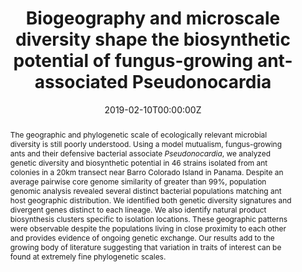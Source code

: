 ---
abstract: The geographic and phylogenetic scale of ecologically relevant microbial diversity is still poorly understood. Using a model mutualism, fungus-growing ants and their defensive bacterial associate _Pseudonocardia_, we analyzed genetic diversity and biosynthetic potential in 46 strains isolated from ant colonies in a 20km transect near Barro Colorado Island in Panama. Despite an average pairwise core genome similarity of greater than 99%, population genomic analysis revealed several distinct bacterial populations matching ant host geographic distribution. We identified both genetic diversity signatures and divergent genes distinct to each lineage. We also identify natural product biosynthesis clusters specific to isolation locations. These geographic patterns were observable despite the populations living in close proximity to each other and provides evidence of ongoing genetic exchange. Our results add to the growing body of literature suggesting that variation in traits of interest can be found at extremely fine phylogenetic scales.
authors:
- Bradon R McDonald
- admin
- Jonathan L Klassen
- Heidi A Horn
- Eric J Caldera
- Evelyn Wendt-Pienkowski
- Matias J Cafaro
- Antonio C Ruzzini
- Ethan B Van Arnam
- George M Weinstock
- Nicole M Gerardo
- Michael Poulsen
- Garret Suen
- Jon Clardy
- Cameron R Currie
date: "2019-02-10T00:00:00Z"
doi: "10.1101/545640"
featured: false
image:
  caption: ""
  focal_point: ""
  preview_only: false
projects: []
publication: '*bioRxiv, 545640*'
publication_short: ""
publication_types:
- "2"
publishDate: "2019-02-10T00:00:00Z"
slides: ""
summary: Fine-scale geography contributes to the distribution of biosynthetic gene clusters within symbiotic Actinobacteria.
tags:
- actinobacteria
title: Biogeography and microscale diversity shape the biosynthetic potential of fungus-growing ant-associated Pseudonocardia
url_code: ""
url_dataset: ""
url_pdf: "files/McDonald_biorxiv_2019.pdf"
url_poster: ""
url_project: ""
url_slides: ""
url_source: ""
url_video: ""
---